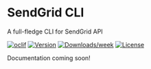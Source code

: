 SendGrid CLI
============

A full-fledge CLI for SendGrid API

[![oclif](https://img.shields.io/badge/cli-oclif-brightgreen.svg)](https://oclif.io)
[![Version](https://img.shields.io/npm/v/@gettruck/sendgrid-cli.svg)](https://www.npmjs.com/package/@gettruck/sendgrid-cli)
[![Downloads/week](https://img.shields.io/npm/dw/@gettruck/sendgrid-cli.svg)](https://npmjs.org/package/@gettruck/sendgrid-cli)
[![License](https://img.shields.io/npm/l/@gettruck/sendgrid-cli.svg)](https://github.com/GetTruck/sendgrid-cli/blob/master/package.json)

Documentation coming soon!